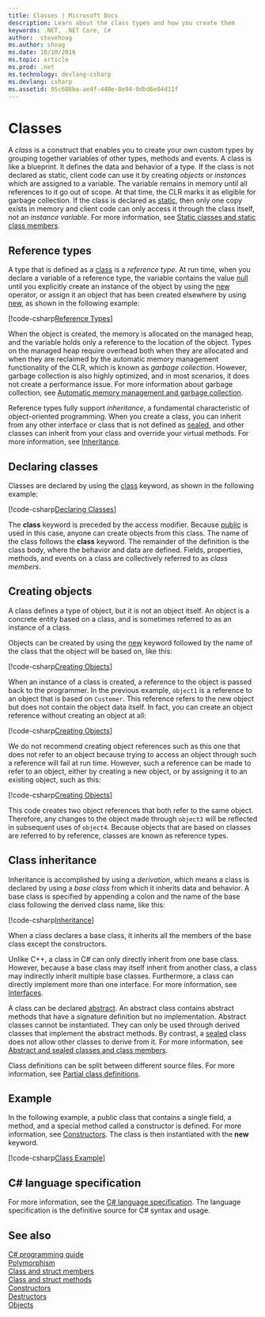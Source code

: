 ```yaml
---
title: Classes | Microsoft Docs
description: Learn about the class types and how you create them
keywords: .NET, .NET Core, C#
author:  stevehoag
ms.author: shoag
ms.date: 10/10/2016
ms.topic: article
ms.prod: .net
ms.technology: devlang-csharp
ms.devlang: csharp
ms.assetid: 95c686ba-ae4f-440e-8e94-0dbd6e04d11f
---
```


# Classes
A *class* is a construct that enables you to create your own custom types by grouping together variables of other types, methods and events. A class is like a blueprint. It defines the data and behavior of a type. If the class is not declared as static, client code can use it by creating *objects* or *instances* which are assigned to a variable. The variable remains in memory until all references to it go out of scope. At that time, the CLR marks it as eligible for garbage collection. If the class is declared as [static](https://msdn.microsoft.com/library/98f28cdx.aspx), then only one copy exists in memory and client code can only access it through the class itself, not an *instance variable*. For more information, see [Static classes and static class members](https://msdn.microsoft.com/library/79b3xss3.aspx).  

## Reference types  
A type that is defined as a [class](https://msdn.microsoft.com/library/0b0thckt.aspx) is a *reference type*. At run time, when you declare a variable of a reference type, the variable contains the value [null](https://msdn.microsoft.com/library/edakx9da.aspx) until you explicitly create an instance of the object by using the [new](https://msdn.microsoft.com/library/51y09td4.aspx) operator, or assign it an object that has been created elsewhere by using [new](https://msdn.microsoft.com/library/51y09td4.aspx), as shown in the following example:  

[!code-csharp[Reference Types](../../samples/snippets/csharp/concepts/classes/reference-type.cs)]
  
When the object is created, the memory is allocated on the managed heap, and the variable holds only a reference to the location of the object. Types on the managed heap require overhead both when they are allocated and when they are reclaimed by the automatic memory management functionality of the CLR, which is known as *garbage collection*. However, garbage collection is also highly optimized, and in most scenarios, it does not create a performance issue. For more information about garbage collection, see [Automatic memory management and garbage collection](../standard/garbagecollection/gc.md).  
  
Reference types fully support *inheritance*, a fundamental characteristic of object-oriented programming. When you create a class, you can inherit from any other interface or class that is not defined as [sealed](https://msdn.microsoft.com/library/88c54tsw.aspx), and other classes can inherit from your class and override your virtual methods. For more information, see [Inheritance](https://msdn.microsoft.com/library/ms173149.aspx).

## Declaring classes  
Classes are declared by using the [class](https://msdn.microsoft.com/library/0b0thckt.aspx) keyword, as shown in the following example:  
  
[!code-csharp[Declaring Classes](../../samples/snippets/csharp/concepts/classes/declaring-classes.cs)]  
  
The **class** keyword is preceded by the access modifier. Because [public](https://msdn.microsoft.com/library/yzh058ae.aspx) is used in this case, anyone can create objects from this class. The name of the class follows the **class** keyword. The remainder of the definition is the class body, where the behavior and data are defined. Fields, properties, methods, and events on a class are collectively referred to as *class members*.  
  
## Creating objects  
A class defines a type of object, but it is not an object itself. An object is a concrete entity based on a class, and is sometimes referred to as an instance of a class.  
  
Objects can be created by using the [new](https://msdn.microsoft.com/library/51y09td4.aspx) keyword followed by the name of the class that the object will be based on, like this:  
  
[!code-csharp[Creating Objects](../../samples/snippets/csharp/concepts/classes/creating-objects.cs)]   
  
When an instance of a class is created, a reference to the object is passed back to the programmer. In the previous example, `object1` is a reference to an object that is based on `Customer`. This reference refers to the new object but does not contain the object data itself. In fact, you can create an object reference without creating an object at all:  
  
[!code-csharp[Creating Objects](../../samples/snippets/csharp/concepts/classes/creating-objects2.cs)]  
  
We do not recommend creating object references such as this one that does not refer to an object because trying to access an object through such a reference will fail at run time. However, such a reference can be made to refer to an object, either by creating a new object, or by assigning it to an existing object, such as this:  
  
[!code-csharp[Creating Objects](../../samples/snippets/csharp/concepts/classes/creating-objects3.cs)]  
  
This code creates two object references that both refer to the same object. Therefore, any changes to the object made through `object3` will be reflected in subsequent uses of `object4`. Because objects that are based on classes are referred to by reference, classes are known as reference types.  
  
## Class inheritance  
Inheritance is accomplished by using a *derivation*, which means a class is declared by using a *base class* from which it inherits data and behavior. A base class is specified by appending a colon and the name of the base class following the derived class name, like this:  
  
[!code-csharp[Inheritance](../../samples/snippets/csharp/concepts/classes/inheritance.cs)]  
  
When a class declares a base class, it inherits all the members of the base class except the constructors.  
  
Unlike C++, a class in C# can only directly inherit from one base class. However, because a base class may itself inherit from another class, a class may indirectly inherit multiple base classes. Furthermore, a class can directly implement more than one interface. For more information, see [Interfaces](programming-guide/interfaces/index.md).  
  
A class can be declared [abstract](https://msdn.microsoft.com/library/sf985hc5.aspx). An abstract class contains abstract methods that have a signature definition but no implementation. Abstract classes cannot be instantiated. They can only be used through derived classes that implement the abstract methods. By contrast, a [sealed](https://msdn.microsoft.com/library/88c54tsw.aspx) class does not allow other classes to derive from it. For more information, see [Abstract and sealed classes and class members](https://msdn.microsoft.com/library/ms173150.aspx).  
  
Class definitions can be split between different source files. For more information, see [Partial class definitions](https://msdn.microsoft.com/library/wa80x488.aspx).  
  
 
## Example
In the following example, a public class that contains a single field, a method, and a special method called a constructor is defined. For more information, see [Constructors](https://msdn.microsoft.com/library/ace5hbzh.aspx). The class is then instantiated with the **new** keyword.

[!code-csharp[Class Example](../../samples/snippets/csharp/concepts/classes/class-example.cs)]  
  
## C# language specification  
For more information, see the [C# language specification](https://msdn.microsoft.com/library/ms228593.aspx). The language specification is the definitive source for C# syntax and usage.
  
## See also  
[C# programming guide](https://msdn.microsoft.com/library/67ef8sbd.aspx)   
[Polymorphism](https://msdn.microsoft.com/library/ms173152.aspx)   
[Class and struct members](https://msdn.microsoft.com/library/ms173113.aspx)   
[Class and struct methods](https://msdn.microsoft.com/library/ms173114.aspx)   
[Constructors](https://msdn.microsoft.com/library/ace5hbzh.aspx)   
[Destructors](https://msdn.microsoft.com/library/66x5fx1b.aspx)   
[Objects](https://msdn.microsoft.com/library/ms173110.aspx)

